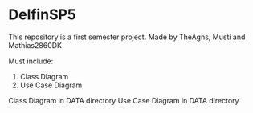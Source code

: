 # DelfinSP5

This repository is a first semester project. 
Made by TheAgns, Musti and Mathias2860DK

Must include:

1. Class Diagram
2. Use Case Diagram

Class Diagram in DATA directory
Use Case Diagram in DATA directory 
